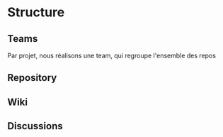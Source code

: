 # Structure

## Teams
Par projet, nous réalisons une team, qui regroupe l'ensemble des repos 

## Repository

## Wiki

## Discussions 
